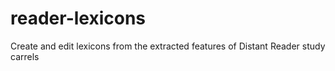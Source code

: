 # reader-lexicons
Create and edit lexicons from the extracted features of Distant Reader study carrels

